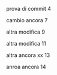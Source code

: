 prova di commit 4 

cambio ancora 7

altra modifica 9

altra modifica 11

altra ancora xx 13


anroa ancora 14